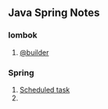 ## Java Spring Notes

### lombok

1. [@builder](lombok/builder.md)


### Spring

1. [Scheduled task](spring/scheduled-task.md)
1. 